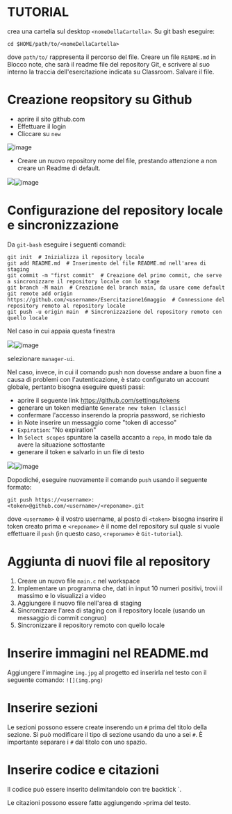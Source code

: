# TUTORIAL

crea una cartella sul desktop ``` <nomeDellaCartella> ```. Su git bash eseguire:
```
cd $HOME/path/to/<nomeDellaCartella>
```
dove ``` path/to/ ``` rappresenta il percorso del file.
Creare un file ``` README.md ``` in Blocco note, che sarà il readme file del repository Git, e scrivere al suo interno la traccia dell'esercitazione indicata su Classroom. Salvare il file.

# Creazione reopsitory su Github
* aprire il sito github.com
* Effettuare il login
* Cliccare su ``` new ```

![image](https://github.com/Bussinell/esercitazione16maggio/assets/131137596/28e505da-9adc-47a1-9a0e-a9212c9d3dc1)
* Creare un nuovo repository nome del file, prestando attenzione a non creare un Readme di default.

![](createNewRepository.png)![image](https://github.com/Bussinell/esercitazione16maggio/assets/131137596/64702f6b-275a-45a2-a3d5-65bfedf9ffeb)
# Configurazione del repository locale e sincronizzazione
Da ``` git-bash ``` eseguire i seguenti comandi:
```
git init  # Inizializza il repository locale
git add README.md  # Inserimento del file README.md nell'area di staging
git commit -m "first commit"  # Creazione del primo commit, che serve a sincronizzare il repository locale con lo stage
git branch -M main  # Creazione del branch main, da usare come default
git remote add origin https://github.com/<username>/Esercitazione16maggio  # Connessione del repository remoto al repository locale
git push -u origin main  # Sincronizzazione del repository remoto con quello locale
```
Nel caso in cui appaia questa finestra

![](manager.png)![image](https://github.com/Bussinell/esercitazione16maggio/assets/131137596/6cc2ad3d-9501-4d33-ab09-2aa183b7fcaf)

selezionare ``` manager-ui ```.

Nel caso, invece, in cui il comando push non dovesse andare a buon fine a causa di problemi con l'autenticazione, è stato configurato un account globale, pertanto bisogna eseguire questi passi:

* aprire il seguente link https://github.com/settings/tokens
* generare un token mediante ``` Generate new token (classic) ```
* confermare l'accesso inserendo la propria password, se richiesto
* in Note inserire un messaggio come "token di accesso"
* ``` Expiration ```: "No expiration"
* In ``` Select scopes ``` spuntare la casella accanto a ``` repo ```, in modo tale da avere la situazione sottostante
* generare il token e salvarlo in un file di testo

![](token.png)![image](https://github.com/Bussinell/esercitazione16maggio/assets/131137596/5eee2666-4c26-432a-83e0-03fbb11b4a10)

Dopodiché, eseguire nuovamente il comando ``` push ``` usando il seguente formato:
```
git push https://<username>:<token>@github.com/<username>/<reponame>.git
```

dove ``` <username> ``` è il vostro username, al posto di ``` <token> ``` bisogna inserire il token creato prima e ``` <reponame> ``` è il nome del repository sul quale si vuole effettuare il ``` push ``` (in questo caso, ``` <reponame> ``` è ``` Git-tutorial ```).

# Aggiunta di nuovi file al repository
1. Creare un nuovo file ``` main.c ``` nel workspace
2. Implementare un programma che, dati in input 10 numeri positivi, trovi il massimo e lo visualizzi a video
3. Aggiungere il nuovo file nell'area di staging
4. Sincronizzare l'area di staging con il repository locale (usando un messaggio di commit congruo)
5. Sincronizzare il repository remoto con quello locale
# Inserire immagini nel README.md
Aggiungere l'immagine ``` img.jpg ``` al progetto ed inserirla nel testo con il seguente comando: ``` ![](img.png) ```
# Inserire sezioni
Le sezioni possono essere create inserendo un ``` # ``` prima del titolo della sezione. Si può modificare il tipo di sezione usando da uno a sei ``` # ```. È importante separare i ``` # ``` dal titolo con uno spazio.
# Inserire codice e citazioni
Il codice può essere inserito delimitandolo con tre backtick `.

Le citazioni possono essere fatte aggiungendo ``` > ```prima del testo.
